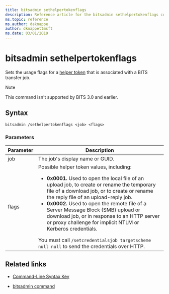 ```yaml
---
title: bitsadmin sethelpertokenflags
description: Reference article for the bitsadmin sethelpertokenflags command, which sets the usage flags for a helper token that is associated with a BITS transfer job.
ms.topic: reference
ms.author: daknappe
author: dknappettmsft
ms.date: 03/01/2019
---
```


# bitsadmin sethelpertokenflags

Sets the usage flags for a [helper token](/windows/win32/bits/helper-tokens-for-bits-transfer-jobs) that is associated with a BITS transfer job.

> [!NOTE]
> This command isn't supported by BITS 3.0 and earlier.

## Syntax

```
bitsadmin /sethelpertokenflags <job> <flags>
```

### Parameters

| Parameter | Description |
| --------- | ----------- |
| job | The job's display name or GUID. |
| flags | Possible helper token values, including:<ul><li>**0x0001.** Used to open the local file of an upload job, to create or rename the temporary file of a download job, or to create or rename the reply file of an upload-reply job.</li><li>**0x0002.** Used to open the remote file of a Server Message Block (SMB) upload or download job, or in response to an HTTP server or proxy challenge for implicit NTLM or Kerberos credentials.</li></ul>You must call `/setcredentialsjob targetscheme null null` to send the credentials over HTTP. |

## Related links

- [Command-Line Syntax Key](command-line-syntax-key.md)

- [bitsadmin command](bitsadmin.md)
